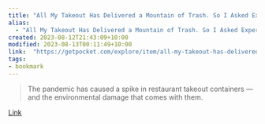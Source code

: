 ```yaml
---
title: "All My Takeout Has Delivered a Mountain of Trash. So I Asked Experts How to Minimize It."
alias:
  - "All My Takeout Has Delivered a Mountain of Trash. So I Asked Experts How to Minimize It."
created: 2023-08-12T21:43:09+10:00
modified: 2023-08-13T00:11:49+10:00
link:  "https://getpocket.com/explore/item/all-my-takeout-has-delivered-a-mountain-of-trash-so-i-asked-experts-how-to-minimize-it"
tags:
- bookmark
---
```


> The pandemic has caused a spike in restaurant takeout containers — and the environmental damage that comes with them.

[Link](https://getpocket.com/explore/item/all-my-takeout-has-delivered-a-mountain-of-trash-so-i-asked-experts-how-to-minimize-it)